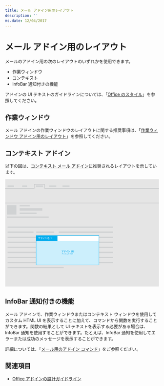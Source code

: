 ```yaml
---
title: メール アドイン用のレイアウト
description: ''
ms.date: 12/04/2017
---
```



# <a name="layouts-for-mail-add-ins"></a>メール アドイン用のレイアウト

メールのアドイン用の次のレイアウトのいずれかを使用できます。

- 作業ウィンドウ
- コンテキスト
- InfoBar 通知付きの機能

アドインの UI テキストのガイドラインについては、「[Office のスタイル](https://msdn.microsoft.com/ja-jp/library/office/mt484351.aspx)」を参照してください。

## <a name="task-pane"></a>作業ウィンドウ

メール アドインの作業ウィンドウのレイアウトに関する推奨事項は、「[作業ウィンドウ アドイン用のレイアウト](layout-for-task-pane-add-ins.md)」を参照してください。


## <a name="contextual-add-ins"></a>コンテキスト アドイン

以下の図は、[コンテキスト メール アドイン](https://docs.microsoft.com/ja-jp/outlook/add-ins/contextual-outlook-add-ins)に推奨されるレイアウトを示しています。

![コンテキスト メール アドインのレイアウト](../../images/mail-add-in-contextual-card.png)

## <a name="functions-with-infobar-notifications"></a>InfoBar 通知付きの機能

メール アドインで、作業ウィンドウまたはコンテキスト ウィンドウを使用してカスタム HTML UI を表示することに加えて、コマンドから関数を実行することができます。関数の結果として UI テキストを表示する必要がある場合は、InfoBar 通知を使用することができます。たとえば、InfoBar 通知を使用してエラーまたは成功のメッセージを表示することができます。 

詳細については、「[メール用のアドイン コマンド](https://docs.microsoft.com/ja-jp/outlook/add-ins/add-in-commands-for-outlook)」をご参照ください。 


## <a name="see-also"></a>関連項目

- [Office アドインの設計ガイドライン](../add-in-design.md)
